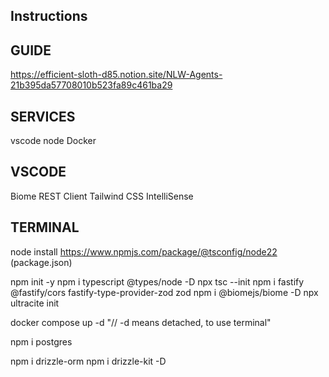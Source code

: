 ## Instructions

## GUIDE
https://efficient-sloth-d85.notion.site/NLW-Agents-21b395da57708010b523fa89c461ba29

## SERVICES
vscode
node
Docker

## VSCODE
Biome
REST Client
Tailwind CSS IntelliSense

## TERMINAL
node install
https://www.npmjs.com/package/@tsconfig/node22 (package.json)

npm init -y
npm i typescript @types/node -D
npx tsc --init
npm i fastify @fastify/cors fastify-type-provider-zod zod
npm i @biomejs/biome -D
npx ultracite init

docker compose up -d "// -d means detached, to use terminal"

npm i postgres

npm i drizzle-orm
npm i drizzle-kit -D

